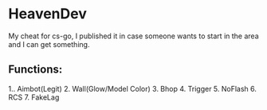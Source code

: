 # HeavenDev
My cheat for cs-go, I published it in case someone wants to start in the area and I can get something.

## Functions:
1.. Aimbot(Legit)
2.  Wall(Glow/Model Color)
3.  Bhop
4.  Trigger
5.  NoFlash
6.  RCS
7.  FakeLag
